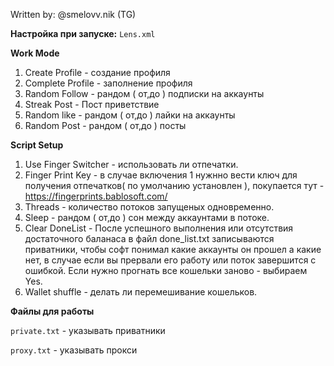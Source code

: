 Written by: @smelovv.nik (TG)

**Настройка при запуске:** `Lens.xml`

**Work Mode**
1. Create Profile - создание профиля
2. Complete Profile - заполнение профиля
3. Random Follow - рандом ( от,до ) подписки на аккаунты
4. Streak Post - Пост приветствие
5. Random like - рандом ( от,до ) лайки на аккаунты
6. Random Post - рандом ( от,до ) посты 

**Script Setup**
1. Use Finger Switcher - использовать ли отпечатки.
2. Finger Print Key - в случае включения 1 нужнно вести ключ для получения отпечатков( по умолчанию установлен ), покупается тут - https://fingerprints.bablosoft.com/
3. Threads - количество потоков запущеных одновременно.
4. Sleep - рандом ( от,до ) сон между аккаунтами в потоке.
5. Clear DoneList - После успешного выполнения или отсутствия достаточного баланаса в файл done_list.txt записываются приватники, чтобы софт понимал какие аккаунты он прошел а какие нет, в случае если вы прервали его работу или поток завершится с ошибкой. Если нужно прогнать все кошельки заново - выбираем Yes.
6. Wallet shuffle - делать ли перемешивание кошельков.

**Файлы для работы**

`private.txt` - указывать приватники

`proxy.txt` - указывать прокси

